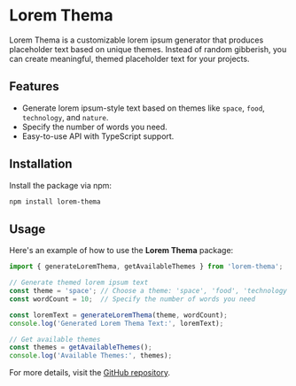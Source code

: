 
# Lorem Thema

Lorem Thema is a customizable lorem ipsum generator that produces placeholder text based on unique themes. Instead of random gibberish, you can create meaningful, themed placeholder text for your projects.

## Features

- Generate lorem ipsum-style text based on themes like `space`, `food`, `technology`, and `nature`.
- Specify the number of words you need.
- Easy-to-use API with TypeScript support.

## Installation

Install the package via npm:

```bash
npm install lorem-thema
```

## Usage

Here's an example of how to use the **Lorem Thema** package:

```typescript
import { generateLoremThema, getAvailableThemes } from 'lorem-thema';

// Generate themed lorem ipsum text
const theme = 'space'; // Choose a theme: 'space', 'food', 'technology', 'nature'
const wordCount = 10;  // Specify the number of words you need

const loremText = generateLoremThema(theme, wordCount);
console.log('Generated Lorem Thema Text:', loremText);

// Get available themes
const themes = getAvailableThemes();
console.log('Available Themes:', themes);
```

For more details, visit the [GitHub repository](https://github.com/rashedsarder13/lorem-thema).

